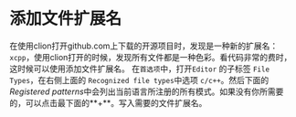 # 添加文件扩展名
在使用clion打开github.com上下载的开源项目时，发现是一种新的扩展名：`xcpp`，使用clion打开的时候，发现所有文件都是一种色彩。看代码非常的费时，这时候可以使用添加文件扩展名。
在`首选项`中，打开`Editor` 的子标签 `File Types`，在右侧上面的 `Recognized file types`中选项 `c/c++`。然后下面的*Registered patterns*中会列出当前语言所注册的所有模式。如果没有你所需要的，可以点击最下面的**+**。写入需要的文件扩展名。